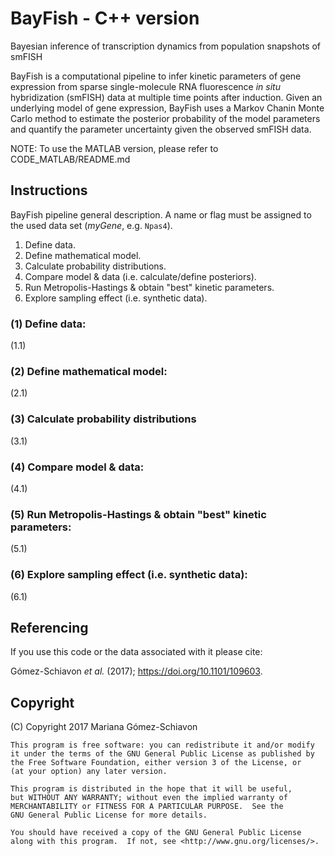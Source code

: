 # BayFish - C++ version
Bayesian inference of transcription dynamics from population snapshots of smFISH

BayFish is a computational pipeline to infer kinetic parameters of gene expression from sparse single-molecule RNA fluorescence *in situ* hybridization (smFISH) data at multiple time points after induction. Given an underlying model of gene expression, BayFish uses a Markov Chanin Monte Carlo method to estimate the posterior probability of the model parameters and quantify the parameter uncertainty given the observed smFISH data.

NOTE: To use the MATLAB version, please refer to CODE_MATLAB/README.md

## Instructions
BayFish pipeline general description. A name or flag must be assigned to the used data set (*myGene*, e.g. `Npas4`).

1. Define data.
2. Define mathematical model.
3. Calculate probability distributions.
4. Compare model & data (i.e. calculate/define posteriors).
5. Run Metropolis-Hastings & obtain "best" kinetic parameters.
6. Explore sampling effect (i.e. synthetic data).

### (1) Define data:

(1.1) 

### (2) Define mathematical model:

(2.1) 

### (3) Calculate probability distributions

(3.1) 

### (4) Compare model & data:

(4.1) 

### (5) Run Metropolis-Hastings & obtain "best" kinetic parameters:

(5.1) 

### (6) Explore sampling effect (i.e. synthetic data):

(6.1) 

## Referencing

If you use this code or the data associated with it please cite:

Gómez-Schiavon *et al.* (2017); https://doi.org/10.1101/109603.

## Copyright

(C) Copyright 2017 Mariana Gómez-Schiavon

    This program is free software: you can redistribute it and/or modify
    it under the terms of the GNU General Public License as published by
    the Free Software Foundation, either version 3 of the License, or
    (at your option) any later version.

    This program is distributed in the hope that it will be useful,
    but WITHOUT ANY WARRANTY; without even the implied warranty of
    MERCHANTABILITY or FITNESS FOR A PARTICULAR PURPOSE.  See the
    GNU General Public License for more details.

    You should have received a copy of the GNU General Public License
    along with this program.  If not, see <http://www.gnu.org/licenses/>.
